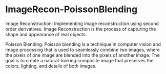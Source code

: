 # ImageRecon-PoissonBlending
Image Reconstruction: Implementing image reconstruction using second order derivatives. Image Reconstruction is the process of capturing the shape and appearance of real objects.

Poisson Blending: Poisson blending is a technique in computer vision and image processing that is used to seamlessly combine two images, where the pixels of one image are blended into the pixels of another image. The goal is to create a natural-looking composite image that preserves the colors, lighting, and details of both images.
